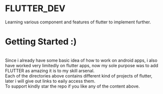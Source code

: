 # FLUTTER_DEV
Learning various component and features of flutter to implement further.
# Getting Started :)
<br>
Since i already have some basic idea of how to work on android apps, i also have worked very limitedly on flutter apps,
now my sole purpose was to add FLUTTER as amazing it is to my skill arsenal.
<br>
Each of the directories above contains different kind of projects of flutter, later i will give out links to eaily access them.
<br>
To support kindly star the repo if you like any of the content above.

